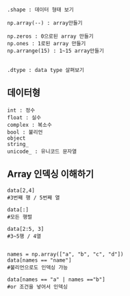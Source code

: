
	.shape : 데이터 형태 보기

	np.array(--) : array만들기

	np.zeros : 0으로된 array 만들기
	np.ones : 1로된 array 만들기
	np.arrange(15) : 1~15 array만들기


	.dtype : data type 살펴보기

## 데이터형

	int : 정수
	float : 실수
	complex : 복소수
	bool : 불리언 
	object 
	string_
	unicode_ : 유니코드 문자열 

## Array 인덱싱 이해하기

	data[2,4]
	#3번째 행 / 5번째 열
	
	data[:] 
	#모든 행렬

	data[2:5, 3]
	#3~5행 / 4열


	names = np.array(["a", "b", "c", "d"])
	data[names == "name"]
	#불리언으로도 인덱싱 가능

	data[names == "a" | names =="b"]
	#or 조건을 넣어서 인덱싱


	


